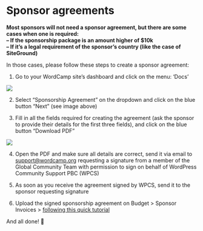 # Sponsor agreements

**Most sponsors will not need a sponsor agreement, but there are some cases when one is required:**  
**– If the sponsorship package is an amount higher of $10k**  
**– If it’s a legal requirement of the sponsor’s country (like the case of SiteGround)**

In those cases, please follow these steps to create a sponsor agreement:

1) Go to your WordCamp site’s dashboard and click on the menu: ‘Docs’

[![](https://make.wordpress.org/community/files/2015/09/1-1024x793.png)](https://make.wordpress.org/community/files/2015/09/1.png)

2) Select “Sponsorship Agreement” on the dropdown and click on the blue button “Next” (see image above)

3) Fill in all the fields required for creating the agreement (ask the sponsor to provide their details for the first three fields), and click on the blue button “Download PDF”

[![](https://make.wordpress.org/community/files/2015/09/2-1024x899.png)](https://make.wordpress.org/community/files/2015/09/2.png)

4) Open the PDF and make sure all details are correct, send it via email to support@wordcamp.org requesting a signature from a member of the Global Community Team with permission to sign on behalf of WordPress Community Support PBC (WPCS)

5) As soon as you receive the agreement signed by WPCS, send it to the sponsor requesting signature

6) Upload the signed sponsorship agreement on Budget > Sponsor Invoices > [following this quick tutorial](https://make.wordpress.org/community/2017/08/10/uploading-sponsorship-agreements/)

And all done! 🙂

<!--
*   [To-do](# "To-do")
-->
